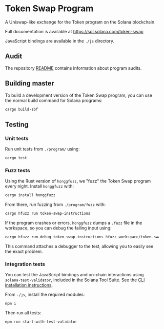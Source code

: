 # Token Swap Program

A Uniswap-like exchange for the Token program on the Solana blockchain.

Full documentation is available at https://spl.solana.com/token-swap

JavaScript bindings are available in the `./js` directory.

## Audit

The repository [README](https://github.com/solana-labs/solana-program-library#audits)
contains information about program audits.

## Building master

To build a development version of the Token Swap program, you can use the normal
build command for Solana programs:

```sh
cargo build-sbf
```

## Testing

### Unit tests

Run unit tests from `./program/` using:

```sh
cargo test
```

### Fuzz tests

Using the Rust version of `honggfuzz`, we "fuzz" the Token Swap program every night.
Install `honggfuzz` with:

```sh
cargo install honggfuzz
```

From there, run fuzzing from `./program/fuzz` with:

```sh
cargo hfuzz run token-swap-instructions
```

If the program crashes or errors, `honggfuzz` dumps a `.fuzz` file in the workspace,
so you can debug the failing input using:

```sh
cargo hfuzz run-debug token-swap-instructions hfuzz_workspace/token-swap-instructions/*fuzz
```

This command attaches a debugger to the test, allowing you to easily see the
exact problem.

### Integration tests

You can test the JavaScript bindings and on-chain interactions using
`solana-test-validator`, included in the Solana Tool Suite.  See the
[CLI installation instructions](https://docs.solana.com/cli/install-solana-cli-tools).

From `./js`, install the required modules:

```sh
npm i
```

Then run all tests:

```sh
npm run start-with-test-validator
```
